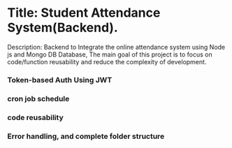 # Title: Student Attendance System(Backend).
Description: Backend to Integrate the online attendance system using Node js and Mongo DB Database,
The main goal of this project is to focus on code/function reusability and reduce the complexity of development.  

### Token-based Auth Using JWT 
### cron job schedule
### code reusability 
### Error handling, and complete folder structure  

